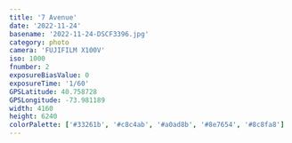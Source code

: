 ```yaml
---
title: '7 Avenue'
date: '2022-11-24'
basename: '2022-11-24-DSCF3396.jpg'
category: photo
camera: 'FUJIFILM X100V'
iso: 1000
fnumber: 2
exposureBiasValue: 0
exposureTime: '1/60'
GPSLatitude: 40.758728
GPSLongitude: -73.981189
width: 4160
height: 6240
colorPalette: ['#33261b', '#c8c4ab', '#a0ad8b', '#8e7654', '#8c8fa8']
---
```

